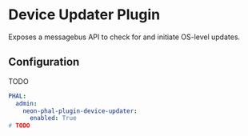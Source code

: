 # Device Updater Plugin
Exposes a messagebus API to check for and initiate OS-level updates.

## Configuration
TODO

```yaml
PHAL:
  admin:
    neon-phal-plugin-device-updater:
      enabled: True
# TODO
```
